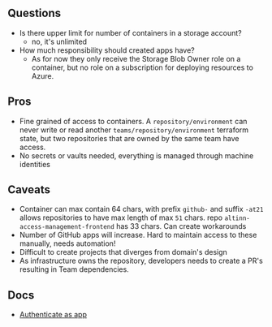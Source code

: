 
## Questions
* Is there upper limit for number of containers in a storage account?
  * no, it's unlimited
* How much responsibility should created apps have?
  * As for now they only receive the Storage Blob Owner role on a container, but no role on a subscription for deploying resources to Azure.

## Pros
* Fine grained of access to containers. A `repository/environment` can never write or read another `teams/repository/environment` terraform state, but two repositories that are owned by the same team have access. 
* No secrets or vaults needed, everything is managed through machine identities

## Caveats
* Container can max contain 64 chars, with prefix `github-` and suffix `-at21` allows repositories to have max length of max `51` chars. repo `altinn-access-management-frontend` has 33 chars. Can create workarounds
* Number of GitHub apps will increase. Hard to maintain access to these manually, needs automation!
* Difficult to create projects that diverges from domain's design
* As infrastructure owns the repository, developers needs to create a PR's resulting in Team dependencies.


## Docs
* [Authenticate as app](https://docs.github.com/en/apps/creating-github-apps/authenticating-with-a-github-app/authenticating-as-a-github-app)
